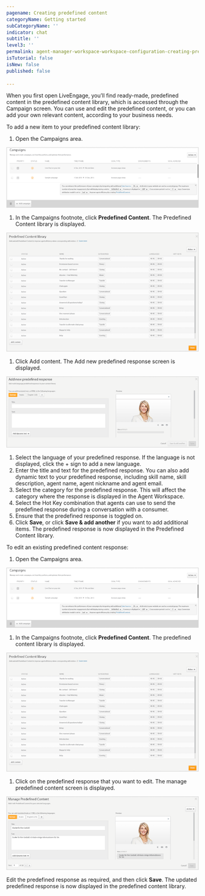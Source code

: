 ```yaml
---
pagename: Creating predefined content
categoryName: Getting started
subCategoryName: ''
indicator: chat
subtitle: ''
level3: ''
permalink: agent-manager-workspace-workspace-configuration-creating-predefined-content.html
isTutorial: false
isNew: false
published: false

---
```

When you first open LiveEngage, you’ll find ready-made, predefined content in the predefined content library, which is accessed through the Campaign screen. You can use and edit the predefined content, or you can add your own relevant content, according to your business needs.

To add a new item to your predefined content library:

1. Open the Campaigns area.

![](/img/creating-predefined-content-1.png)

1. In the Campaigns footnote, click **Predefined Content**. The Predefined Content library is displayed.

![](/img/creating-predefined-content-2.png)

1. Click Add content. The Add new predefined response screen is displayed.

![](/img/creating-predefined-content-3.png)

1. Select the language of your predefined response. If the language is not displayed, click the + sign to add a new language.
2. Enter the title and text for the predefined response. You can also add dynamic text to your predefined response, including skill name, skill description, agent name, agent nickname and agent email.
3. Select the category for the predefined response. This will affect the category where the response is displayed in the Agent Workspace.
4. Select the Hot Key combination that agents can use to send the predefined response during a conversation with a consumer.
5. Ensure that the predefined response is toggled on.
6. Click **Save**, or click **Save & add another** if you want to add additional items. The predefined response is now displayed in the Predefined Content library.

To edit an existing predefined content response:

1. Open the Campaigns area.

![](/img/creating-predefined-content-4.png)

1. In the Campaigns footnote, click **Predefined Content**. The predefined content library is displayed.

![](/img/creating-predefined-content-5.png)

1. Click on the predefined response that you want to edit. The manage predefined content screen is displayed.

![](/img/creating-predefined-content-6.png)

Edit the predefined response as required, and then click **Save**. The updated predefined response is now displayed in the predefined content library.